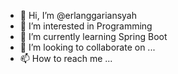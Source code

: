 - 👋 Hi, I’m @erlanggariansyah
- 👀 I’m interested in Programming
- 🌱 I’m currently learning Spring Boot
- 💞️ I’m looking to collaborate on ...
- 📫 How to reach me ...

<!---
erlanggariansyah/erlanggariansyah is a ✨ special ✨ repository because its `README.md` (this file) appears on your GitHub profile.
You can click the Preview link to take a look at your changes.
--->

